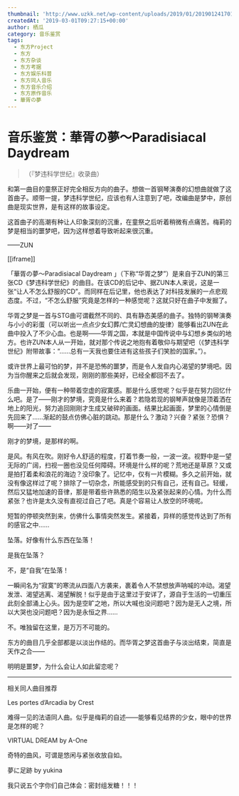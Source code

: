 ```yaml
---
thumbnail: 'http://www.uzkk.net/wp-content/uploads/2019/01/20190124170109.png'
createdAt: '2019-03-01T09:27:15+00:00'
author: 栖瓜
category: 音乐鉴赏
tags:
  - 东方Project
  - 东方
  - 东方杂谈
  - 东方考据
  - 东方娱乐科普
  - 东方同人音乐
  - 东方音乐介绍
  - 东方原作音乐
  - 華胥の夢
---
```


# 音乐鉴赏：華胥の夢～Paradisiacal Daydream

> （『梦违科学世纪』收录曲）

和第一曲目的童祭正好完全相反方向的曲子。想做一首钢琴演奏的幻想曲就做了这首曲子。顺带一提，梦违科学世纪，应该也有人注意到了吧，改编曲是梦中，原创曲是现实世界，是有这样的故事设定。

这首曲子的高潮有种让人印象深刻的沉重，在童祭之后听着稍微有点痛苦。梅莉的梦是相当的噩梦吧，因为这样想着导致听起来很沉重。

——ZUN

[[iframe]]

「華胥の夢～Paradisiacal Daydream 」（下称“华胥之梦”）是来自于ZUN的第三张CD《梦违科学世纪》的曲目。在该CD的后记中、据ZUN本人来说，这是一张“让人不怎么舒服的CD”。而同样在后记里，他也表达了对科技发展的一点悲观态度。不过，“不怎么舒服”究竟是怎样的一种感觉呢？这就只好在曲子中发掘了。

华胥之梦是一首与STG曲可谓截然不同的、具有静态美感的曲子。独特的钢琴演奏与小小的彩蛋（可以听出一点点少女幻葬/亡灵幻想曲的旋律）能够看出ZUN在此曲中投入了不少心血。也是啊——华胥之国，本就是中国传说中与幻想乡类似的地方。也许ZUN本人从一开始，就对那个传说之地抱有着敬仰与期望吧（《梦违科学世纪》附带故事：“……总有一天我也要住进有这些孩子们笑脸的国家。”）。

或许世界上最可怕的梦，并不是恐怖的噩梦，而是令人发自内心渴望的梦境吧。因为当你醒来之后就会发现，刚刚的那些美好，已经全都回不去了。

乐曲一开始，便有一种带着空虚的寂寞感。那是什么感觉呢？似乎是在努力回忆什么吧。是了——刚才的梦境，究竟是什么来着？若隐若现的钢琴声就像是顶着洒在地上的阳光，努力追回刚刚才生成又破碎的画面。结果比起画面，梦里的心情倒是先回来了……渐起的鼓点仿佛心脏的跳动。那是什么？激动？兴奋？紧张？恐惧？啊——对了——

刚才的梦境，是那样的啊。

是风。有风在吹。刚好令人舒适的程度，打着节奏一般，一波一波。视野中是一望无际的广阔，扫视一圈也没见任何障碍。环境是什么样的呢？荒地还是草原？又或是拍打着柔和浪花的海边？没印象了。记忆中，仅有一片模糊。多久之前开始，就没有像这样过了呢？排除了一切杂念，所能感受到的只有自己，还有自己。轻缓，然后又猛地加速的音律，那是带着些许熟悉的陌生以及紧张起来的心情。为什么而紧张？也许是太久没有直视过自己了吧。真是个容易让人放空的环境呢。

短暂的停顿突然到来，仿佛什么事情突然发生。紧接着，异样的感觉传达到了所有的感官之中……

坠落。好像有什么东西在坠落！

是我在坠落？

不，是“自我”在坠落！

一瞬间名为“寂寞”的寒流从四面八方袭来，裹着令人不禁想放声呐喊的冲动。渴望发泄、渴望逃离、渴望解脱！似乎是由于这里过于安详了，源自于生活的一切重压此刻全部涌上心头。因为是空旷之地，所以大喊也没问题吧？因为是无人之境，所以大哭也没问题吧？因为是永恒之界……

不。唯独留在这里，是万万不可能的。

东方的曲目几乎全部都是以淡出作结的。而华胥之梦这首曲子与淡出结束，简直是天作之合——

明明是噩梦，为什么会让人如此留恋呢？

---

相关同人曲目推荐

Les portes d’Arcadia by Crest

难得一见的法语同人曲。似乎是梅莉的自述——能够看见结界的少女，眼中的世界是怎样的呢？

VIRTUAL DREAM by A-One

奇特的曲风，可谓是悠闲与紧张收放自如。

夢に足跡 by yukina

我只说五个字你们自己体会：密封组发糖！！！
